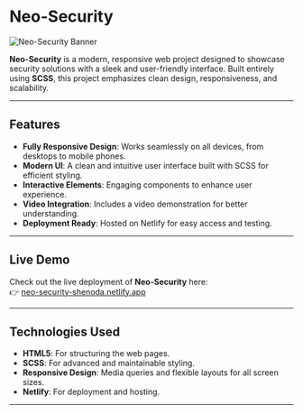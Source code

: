 # Neo-Security

![Neo-Security Banner](https://github.com/user-attachments/assets/2044ee6b-eb38-4b24-8896-d1695cb622a2)

**Neo-Security** is a modern, responsive web project designed to showcase security solutions with a sleek and user-friendly interface. Built entirely using **SCSS**, this project emphasizes clean design, responsiveness, and scalability.

---

## Features

- **Fully Responsive Design**: Works seamlessly on all devices, from desktops to mobile phones.
- **Modern UI**: A clean and intuitive user interface built with SCSS for efficient styling.
- **Interactive Elements**: Engaging components to enhance user experience.
- **Video Integration**: Includes a video demonstration for better understanding.
- **Deployment Ready**: Hosted on Netlify for easy access and testing.

---

## Live Demo

Check out the live deployment of **Neo-Security** here:  
👉 [neo-security-shenoda.netlify.app](https://neo-security-shenoda.netlify.app)

---

## Technologies Used

- **HTML5**: For structuring the web pages.
- **SCSS**: For advanced and maintainable styling.
- **Responsive Design**: Media queries and flexible layouts for all screen sizes.
- **Netlify**: For deployment and hosting.

---

